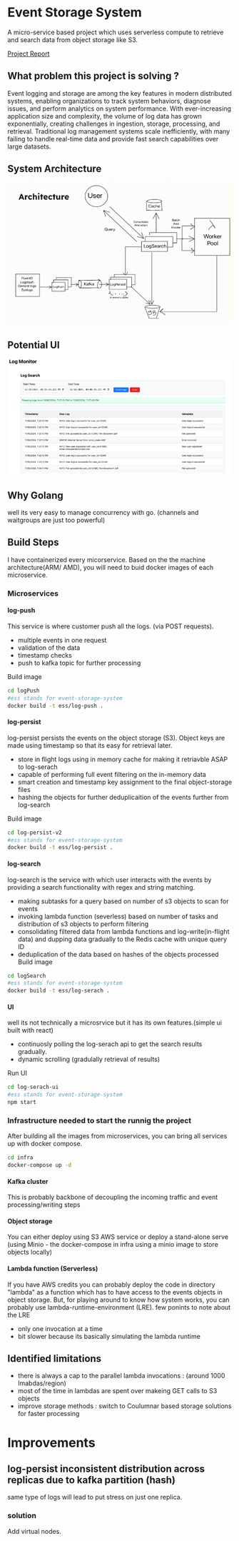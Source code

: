 # Event Storage System
A micro-service based project which uses serverless compute to retrieve and search data from object storage like S3.

[Project Report](https://drive.google.com/file/d/1XUzXbl59cbNiDq2CCOysHPKWMzEyuUAa/view?usp=sharing)

## What problem this project is solving ?
Event logging and storage are among the key features in modern distributed systems, enabling organizations to track system behaviors, diagnose issues, and perform analytics on system performance. With ever-increasing application size and complexity, the volume of log data has grown exponentially, creating challenges in ingestion, storage, processing, and retrieval. Traditional log management systems scale inefficiently, with many failing to handle real-time data and provide fast search capabilities over large datasets.

## System Architecture
![System Architecture](docs/architecture.png)

## Potential UI 
![UI](docs/ui1.png)

## Why Golang
well its very easy to manage concurrency with go. (channels and waitgroups are just too powerful)
## Build Steps

I have containerized every micorservice. Based on the the machine architecture(ARM/ AMD), you will need to buid docker images of each microservice.

### Microservices

#### log-push
This service is where customer push all the logs. (via POST requests). 
- multiple events in one request
- validation of the data
- timestamp checks
- push to kafka topic for further processing

Build image 
```bash
cd logPush
#ess stands for event-storage-system
docker build -t ess/log-push .
```

#### log-persist
log-persist persists the events on the object storage (S3). Object keys are made using timestamp so that its easy for retrieval later.
- store in flight logs using in memory cache for making it retriavble ASAP to log-serach
- capable of performing full event filtering on the in-memory data
- smart creation and timestamp key assignment to the final object-storage files
- hashing the objects for further deduplicaition of the events further from log-search

Build image 
```bash
cd log-persist-v2
#ess stands for event-storage-system
docker build -t ess/log-persist .
```

#### log-search

log-search is the service with which user interacts with the events by providing a search functionality with regex and string matching.
- making subtasks for a query based on number of s3 objects to scan for events
- invoking lambda function (severless) based on number of tasks and distribution of s3 objects to perform filtering
- consolidating filtered data from lambda functions and log-write(in-flight data) and dupping data gradually to the Redis cache with unique query ID
- deduplication of the data based on hashes of the objects processed
Build image 
```bash
cd logSearch
#ess stands for event-storage-system
docker build -t ess/log-serach .
```

#### UI
well its not technically a microsrvice but it has its own features.(simple ui built with react)
- continuosly polling the log-serach api to get the search results gradually. 
- dynamic scrolling (gradulally retrieval of results) 

Run UI
```bash
cd log-serach-ui
#ess stands for event-storage-system
npm start
```

### Infrastructure needed to start the runnig the project
After building all the images from microservices, you can bring all services up with docker compose.

```bash
cd infra
docker-compose up -d
```

#### Kafka cluster
This is probably backbone of decoupling the incoming traffic and event processing/writing steps

#### Object storage
You can either deploy using S3 AWS service or deploy a stand-alone serve (using Minio - the docker-compose in infra using a minio image to store objects locally)

#### Lambda function (Serverless)

If you have AWS credits you can probably deploy the code in directory "lambda" as a function which has to have access to the events objects in object storage.
But, for playing around to know how system works, you can probably use lambda-runtime-environment (LRE). 
few ponints to note about the LRE
- only one invocation at a time
- bit slower because its basically simulating the lambda runtime


## Identified limitations
- there is always a cap to the parallel lambda invocations : (around 1000 lmabdas/region)
- most of the time in lambdas are spent over makeing GET calls to S3 objects
- improve storage methods : switch to Coulumnar based storage solutions for faster processing



# Improvements 
## log-persist inconsistent distribution across replicas due to kafka partition (hash)

same type of logs will lead to put stress on just one replica. 

### solution 
Add virtual nodes.


